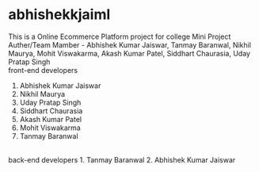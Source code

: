 # abhishekkjaiml

This is a Online Ecommerce Platform project for college Mini Project
<br>
Auther/Team Mamber - Abhishek Kumar Jaiswar, Tanmay Baranwal, Nikhil Maurya, Mohit Viswakarma, Akash Kumar Patel, Siddhart Chaurasia, Uday Pratap Singh
<br>
front-end developers
1. Abhishek Kumar Jaiswar
2. Nikhil Maurya
3. Uday Pratap Singh
4. Siddhart Chaurasia
5. Akash Kumar Patel
6. Mohit Viswakarma
7. Tanmay Baranwal
<br>
back-end developers
1. Tanmay Baranwal
2. Abhishek Kumar Jaiswar